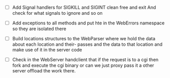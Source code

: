 

- [ ] Add Signal handlers for SIGKILL and SIGINT clean free and exit
        And check for what signals to ignore and so on

- [ ] Add exceptions to all methods and put hte in the WebErrors namespace so they are isolated there



- [ ] Build locations structures to the WebParser where we hold the data about each location and their-
        passes and the data to that location and make use of it in the server code

- [ ] Check in the WebServer handclient that if the request is to a cgi then fork and execute the cgi binary or can we just proxy pass it a other server offload the work there.